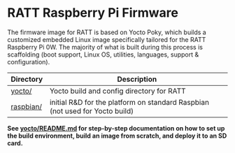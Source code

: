 # RATT Raspberry Pi Firmware

The firmware image for RATT is based on Yocto Poky, which builds a customized embedded Linux image specifically tailored for the RATT Raspberry Pi 0W.  The majority of what is built during this process is scaffolding (boot support, Linux OS, utilities, languages, support & configuration).

| Directory | Description |
| --------- | ----------- |
| [yocto/](yocto/) |Yocto build and config directory for RATT |
| [raspbian/](raspbian/) |initial R&D for the platform on standard Raspbian (not used for Yocto build) |

**See [yocto/README.md](yocto/README.md) for step-by-step documentation on how to set up the build environment, build an image from scratch, and deploy it to an SD card.**
